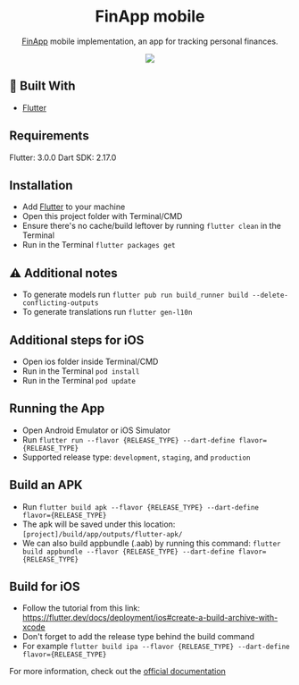 <h1 align=center>FinApp mobile</h1>
<p align=center>
  <a href="https://github.com/MatijaNovosel/fin-app">FinApp</a> mobile implementation, an app for tracking personal finances.
</p>

<p align=center>
  <img src="https://user-images.githubusercontent.com/36193643/153947798-fea847a2-fa9e-458d-a67c-925546c34c5b.png" />
</p>

## 🔨 Built With

- [Flutter](https://flutter.dev/)

## Requirements

Flutter: 3.0.0
Dart SDK: 2.17.0

## Installation

- Add [Flutter](https://flutter.dev/docs/get-started/install "Flutter") to your machine
- Open this project folder with Terminal/CMD
- Ensure there's no cache/build leftover by running `flutter clean` in the Terminal
- Run in the Terminal `flutter packages get`

## ⚠️ Additional notes

- To generate models run `flutter pub run build_runner build --delete-conflicting-outputs`
- To generate translations run `flutter gen-l10n`

## Additional steps for iOS

- Open ios folder inside Terminal/CMD
- Run in the Terminal `pod install`
- Run in the Terminal `pod update`

## Running the App

- Open Android Emulator or iOS Simulator
- Run `flutter run --flavor {RELEASE_TYPE} --dart-define flavor={RELEASE_TYPE}`
- Supported release type: `development`, `staging`, and `production`

## Build an APK

- Run `flutter build apk --flavor {RELEASE_TYPE} --dart-define flavor={RELEASE_TYPE}`
- The apk will be saved under this location: `[project]/build/app/outputs/flutter-apk/`
- We can also build appbundle (.aab) by running this command: `flutter build appbundle --flavor {RELEASE_TYPE} --dart-define flavor={RELEASE_TYPE}`

## Build for iOS

- Follow the tutorial from this link: https://flutter.dev/docs/deployment/ios#create-a-build-archive-with-xcode
- Don't forget to add the release type behind the build command
- For example `flutter build ipa --flavor {RELEASE_TYPE} --dart-define flavor={RELEASE_TYPE}`

For more information, check out the [official documentation](https://flutter.dev/docs "documentation")

